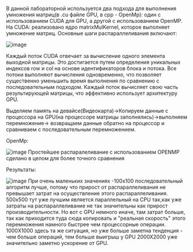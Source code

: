 В данной лабораторной используется два подхода для выполнения умножения матриц(в .cu файле GPU, в cpp - OpenMp): один с использованием CUDA для GPU, а другой с использованием OpenMP.
На CUDA:
реализовано ядро matrixMulKernel, которое выполняет умножение матриц. Основные шаги распараллеливания включают:

![image](https://github.com/user-attachments/assets/266a280c-cd61-4b52-a17b-3dd6205444af)

Каждый поток CUDA отвечает за вычисление одного элемента выходной матрицы. Это достигается путем определения уникальных индексов row и col на основе идентификаторов блока и потока.
Все потоки выполняют вычисления одновременно, что позволяет существенно уменьшить время выполнения по сравнению с последовательным подходом. Каждый поток вычисляет свою часть результирующей матрицы, что эффективно использует архитектуру GPU.

Выделяем память на девайсе(Видеокарта)->Копируем данные с процессора на GPU(на процессоре матрицы заполнялись)->выполняем перемножение-> возвращаем данные обратно на процессор и сравниваем с последовательным перемножением.

OpenMp:

![image](https://github.com/user-attachments/assets/044173a4-fd4d-4dd7-8bfe-662aa2ac93db)
Простейшее распаралеливание с использованием OPENMP сделано в целом для более точного сравнения

Результаты:

![image](https://github.com/user-attachments/assets/abdae47d-28d1-4a0c-a5ae-588b6d5471c9)
При очень маленьких значениях -100x100 последовательный алгоритм лучше, потому что прирост от распараллеливания не превышает затрат на осуществление этого распараллеливания.
500x500 тут уже лучшим является параллельный на CPU так,как уже затраты на распараллеливание не так значительны как прирост производительности. Но вот с GPU немного иначе, там затрат больше, так как приходится туда сюда копировать и "реальная скорость" этого перемножения намного быстрее чем процессорные операции.
1000X1000 здесь та же ситуация, но уже больше заметна тенденция - чем больше операций, тем больше выигрыш у GPU 
2000X2000 уже значительно заметно ускорение от GPU.
